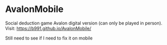 # AvalonMobile
Social deduction game Avalon digital version (can only be played in person). Visit: https://b991.github.io/AvalonMobile/

Still need to see if I need to fix it on mobile
